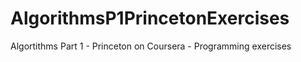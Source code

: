 # AlgorithmsP1PrincetonExercises
Algortithms Part 1 - Princeton on Coursera - Programming exercises
